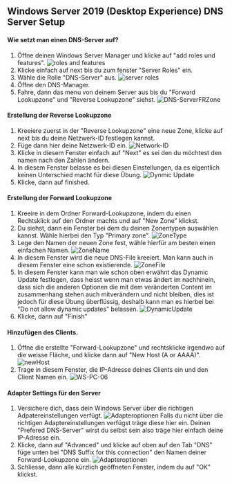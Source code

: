 ## Windows Server 2019 (Desktop Experience) DNS Server Setup

#### Wie setzt man einen DNS-Server auf?

1. Öffne deinen Windows Server Manager und klicke auf "add roles und features".
![roles and features](https://www.osradar.com/wp-content/uploads/2020/09/dom4-1-1024x787.png)
2. Klicke einfach auf next bis du zum fenster "Server Roles" ein.
3. Wähle die Rolle "DNS-Server" aus.
![server roles](https://www.osradar.com/wp-content/uploads/2020/09/dns11.png)
4. Öffne den DNS-Manager.
5. Fahre, dann das menu von deinem Server aus bis du "Forward Lookupzone" und "Reverse Lookupzone" siehst.
![DNS-ServerFRZone](../../../../Images/Berufsschule/Module/Modul-162-Daten-analysieren-und-modellieren/DNS-Server1.png)

#### Erstellung der Reverse Lookupzone

1. Kreeiere zuerst in der "Reverse Lookupzone" eine neue Zone, klicke auf next bis du deine Netzwerk-ID festlegen kannst.
2. Füge dann hier deine Netzwerk-ID ein.
![Network-ID](../../../../Images/Berufsschule/Module/Modul-123/DNS-NID.png)
3. Klicke in diesem Fenster einfach auf "Next" es sei den du möchtest den namen nach den Zahlen ändern.
4. In diesem Fenster belasse es bei diesen Einstellungen, da es eigentlich keinen Unterschied macht für diese Übung.
![Dynmic Update](../../../../Images/Berufsschule/Module/Modul-123/DNS-Dynamic.png)
5. Klicke, dann auf finished.

#### Erstellung der Forward Lookupzone

1. Kreeire in dem Ordner Forward-Lookupzone, indem du einen Rechtsklick auf den Ordner machts und auf "New Zone" klickst.
2. Du siehst, dann ein Fenster bei dem du deinen Zonentypen auswählen kannst. Wähle hierbei den Typ "Primary zone".
![ZoneType](../../../../Images/Berufsschule/Module/Modul-123/ZoneType.png)
3. Lege den Namen der neuen Zone fest, wähle hierfür am besten einen einfachen Namen.
![ZoneName](../../../../Images/Berufsschule/Module/Modul-123/ZoneName.png)
4. In diesem Fenster wird die neue DNS-File kreeiert. Man kann auch in diesem Fenster eine schon existierende.
![ZoneFile](../../../../Images/Berufsschule/Module/Modul-123/DNSFile.png)
5. In diesem Fenster kann man wie schon oben erwähnt das Dynamic Update festlegen, dass heisst wenn man etwas ändert im nachhinein, dass sich die anderen Optionen die mit dem veränderten Content im zusammenhang stehen auch mitverändern und nicht bleiben, dies ist jedoch für diese Übung überflüssig, deshalb kann man es hierbei bei "Do not allow dynamic updates" belassen.
![DynamicUpdate](../../../../Images/Berufsschule/Module/Modul-123/DNS-Dynamic.png)
5. Klicke, dann auf "Finish"

#### Hinzufügen des Clients.

1. Öffne die erstellte "Forward-Lookupzone" und rechtsklicke irgendwo auf die weisse Fläche, und klicke dann auf "New Host (A or AAAA)".
![newHost](../../../../Images/Berufsschule/Module/Modul-123/NewHost.png)
2. Trage in diesem Fenster, die IP-Adresse deines Clients ein und den Client Namen ein.
![WS-PC-06](../../../../Images/Berufsschule/Module/Modul-123/Konfigurieren.png)

#### Adapter Settings für den Server

1. Versichere dich, dass dein Windows Server über die richtigen Adpatereinstellungen verfügt.
![Adapteroptionen](../../../../Images/Berufsschule/Module/Modul-123/AdapterOptionen.png)
Falls du nicht über die richtigen Adaptereinstellungen verfügst träge diese hier ein. Deinen "Prefered DNS-Server" wirst du selbst sein also träge hier einfach deine IP-Adresse ein.
2. Klicke, dann auf "Advanced" und klicke auf oben auf den Tab "DNS" füge unten bei "DNS Suffix for this connection" den Namen deiner Forward-Lookupzone ein.
![Adapteroptionen](../../../../Images/Berufsschule/Module/Modul-123/DNSAdapterSettingAdvanced.png)
3. Schliesse, dann alle kürzlich geöffneten Fenster, indem du auf "OK" klickst.
